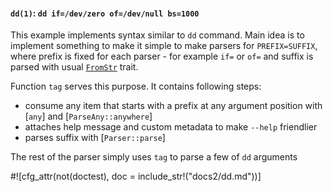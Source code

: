 #### `dd(1)`: `dd if=/dev/zero of=/dev/null bs=1000`

This example implements syntax similar to `dd` command. Main idea is to implement something to
make it simple to make parsers for `PREFIX=SUFFIX`, where prefix is fixed for each parser - for
example `if=` or `of=` and suffix is parsed with usual [`FromStr`](std::str::FromStr) trait.

Function `tag` serves this purpose. It contains following steps:

- consume any item that starts with a prefix at any argument position with [`any`] and
  [`ParseAny::anywhere`]
- attaches help message and custom metadata to make `--help` friendlier
- parses suffix with [`Parser::parse`]

The rest of the parser simply uses `tag` to parse a few of `dd` arguments

#![cfg_attr(not(doctest), doc = include_str!("docs2/dd.md"))]
